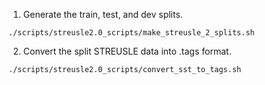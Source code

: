 1. Generate the train, test, and dev splits.

```
./scripts/streusle2.0_scripts/make_streusle_2_splits.sh
```

2. Convert the split STREUSLE data into .tags format.

```
./scripts/streusle2.0_scripts/convert_sst_to_tags.sh
```
